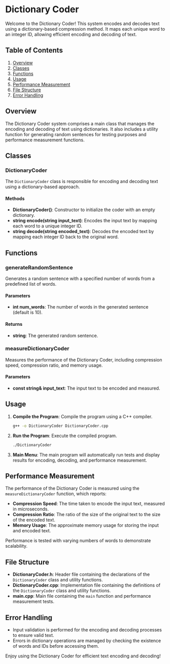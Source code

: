 # Dictionary Coder

Welcome to the Dictionary Coder! This system encodes and decodes text using a dictionary-based compression method. It maps each unique word to an integer ID, allowing efficient encoding and decoding of text.

## Table of Contents

1. [Overview](#overview)
2. [Classes](#classes)
3. [Functions](#functions)
4. [Usage](#usage)
5. [Performance Measurement](#performance-measurement)
6. [File Structure](#file-structure)
7. [Error Handling](#error-handling)

## Overview

The Dictionary Coder system comprises a main class that manages the encoding and decoding of text using dictionaries. It also includes a utility function for generating random sentences for testing purposes and performance measurement functions.

## Classes

### DictionaryCoder

The `DictionaryCoder` class is responsible for encoding and decoding text using a dictionary-based approach.

#### Methods

- **DictionaryCoder()**: Constructor to initialize the coder with an empty dictionary.
- **string encode(string input_text)**: Encodes the input text by mapping each word to a unique integer ID.
- **string decode(string encoded_text)**: Decodes the encoded text by mapping each integer ID back to the original word.

## Functions

### generateRandomSentence

Generates a random sentence with a specified number of words from a predefined list of words.

#### Parameters

- **int num_words**: The number of words in the generated sentence (default is 10).

#### Returns

- **string**: The generated random sentence.

### measureDictionaryCoder

Measures the performance of the Dictionary Coder, including compression speed, compression ratio, and memory usage.

#### Parameters

- **const string& input_text**: The input text to be encoded and measured.

## Usage

1. **Compile the Program**: Compile the program using a C++ compiler.
    ```sh
    g++ -o DictionaryCoder DictionaryCoder.cpp
    ```

2. **Run the Program**: Execute the compiled program.
    ```sh
    ./DictionaryCoder
    ```

3. **Main Menu**: The main program will automatically run tests and display results for encoding, decoding, and performance measurement.

## Performance Measurement

The performance of the Dictionary Coder is measured using the `measureDictionaryCoder` function, which reports:

- **Compression Speed**: The time taken to encode the input text, measured in microseconds.
- **Compression Ratio**: The ratio of the size of the original text to the size of the encoded text.
- **Memory Usage**: The approximate memory usage for storing the input and encoded text.

Performance is tested with varying numbers of words to demonstrate scalability.

## File Structure

- **DictionaryCoder.h**: Header file containing the declarations of the `DictionaryCoder` class and utility functions.
- **DictionaryCoder.cpp**: Implementation file containing the definitions of the `DictionaryCoder` class and utility functions.
- **main.cpp**: Main file containing the `main` function and performance measurement tests.

## Error Handling

- Input validation is performed for the encoding and decoding processes to ensure valid text.
- Errors in dictionary operations are managed by checking the existence of words and IDs before accessing them.

Enjoy using the Dictionary Coder for efficient text encoding and decoding!